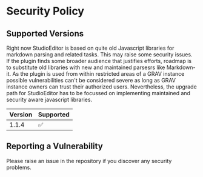 # Security Policy

## Supported Versions

Right now StudioEditor is based on quite old Javascript libraries for markdown parsing and related tasks. This may raise some security issues. If the plugin finds some broader audience that justifies efforts, roadmap is to substitute old libraries with new and maintained parsesrs like Markdown-it. As the plugin is used from within restricted areas of a GRAV instance possible vulnerabilities can't be considered severe as long as GRAV instance owners can trust their authorized users. Nevertheless, the upgrade path for StudioEditor has to be focussed on implementing maintained and security aware javascript libraries.

| Version | Supported          |
| ------- | ------------------ |
| 1.1.4   | :white_check_mark: |

## Reporting a Vulnerability

Please raise an issue in the repository if you discover any security problems.
